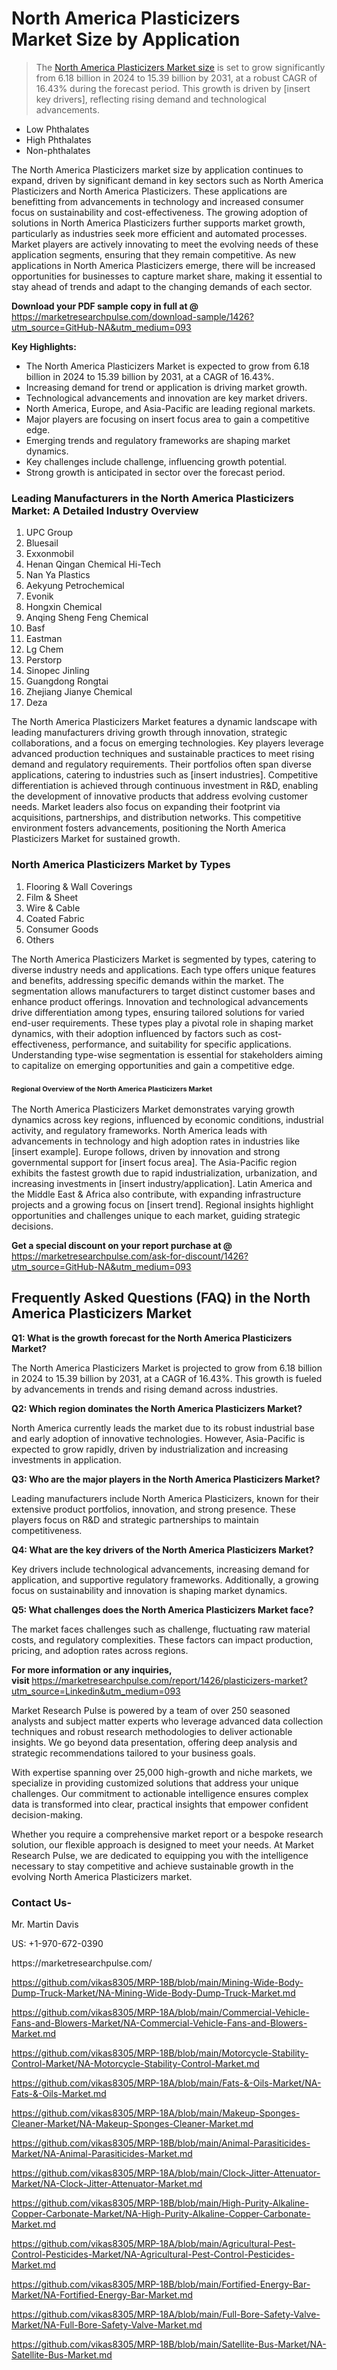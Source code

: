 <h1>North America Plasticizers Market&nbsp;Size by Application</h1><blockquote><p>The <a href="https://marketresearchpulse.com/download-sample/1426?utm_source=GitHub-NA&amp;utm_medium=093">North America Plasticizers Market size</a> is set to grow significantly from 6.18 billion in 2024 to 15.39 billion by 2031, at a robust CAGR of 16.43% during the forecast period. This growth is driven by [insert key drivers], reflecting rising demand and technological advancements.</p></blockquote><ul><li>Low Phthalates <li> High Phthalates <li> Non-phthalates</li></ul><p>The North America Plasticizers market size by application continues to expand, driven by significant demand in key sectors such as North America Plasticizers and North America Plasticizers. These applications are benefitting from advancements in technology and increased consumer focus on sustainability and cost-effectiveness. The growing adoption of solutions in North America Plasticizers further supports market growth, particularly as industries seek more efficient and automated processes. Market players are actively innovating to meet the evolving needs of these application segments, ensuring that they remain competitive. As new applications in North America Plasticizers emerge, there will be increased opportunities for businesses to capture market share, making it essential to stay ahead of trends and adapt to the changing demands of each sector.</p><p><strong>Download your PDF sample copy in full at @ </strong><a href="https://marketresearchpulse.com/download-sample/1426?utm_source=GitHub-NA&amp;utm_medium=093">https://marketresearchpulse.com/download-sample/1426?utm_source=GitHub-NA&amp;utm_medium=093</a></p><p><strong>Key Highlights: </strong></p><ul><li>The North America Plasticizers Market is expected to grow from 6.18 billion in 2024 to 15.39 billion by 2031, at a CAGR of 16.43%.</li><li>Increasing demand for trend or application is driving market growth.</li><li>Technological advancements and innovation are key market drivers.</li><li>North America, Europe, and Asia-Pacific are leading regional markets.</li><li>Major players are focusing on insert focus area to gain a competitive edge.</li><li>Emerging trends and regulatory frameworks are shaping market dynamics.</li><li>Key challenges include challenge, influencing growth potential.</li><li>Strong growth is anticipated in sector over the forecast period.</li></ul><h3>Leading Manufacturers in the North America Plasticizers Market: A Detailed Industry Overview</h3><ol><li>UPC Group</li><li>Bluesail</li><li>Exxonmobil</li><li>Henan Qingan Chemical Hi-Tech</li><li>Nan Ya Plastics</li><li>Aekyung Petrochemical</li><li>Evonik</li><li>Hongxin Chemical</li><li>Anqing Sheng Feng Chemical</li><li>Basf</li><li>Eastman</li><li>Lg Chem</li><li>Perstorp</li><li>Sinopec Jinling</li><li>Guangdong Rongtai</li><li>Zhejiang Jianye Chemical</li><li>Deza</li></ol><div class="flex max-w-full flex-col flex-grow"><div class="min-h-8 text-message flex w-full flex-col items-end gap-2 whitespace-normal break-words [.text-message+&amp;]:mt-5" dir="auto" data-message-author-role="assistant" data-message-id="fd8432e4-4910-450d-b182-61b7bfb0a01f" data-message-model-slug="gpt-4o"><div class="flex w-full flex-col gap-1 empty:hidden first:pt-[3px]"><div class="markdown prose w-full break-words dark:prose-invert light"><p>The North America Plasticizers Market features a dynamic landscape with leading manufacturers driving growth through innovation, strategic collaborations, and a focus on emerging technologies. Key players leverage advanced production techniques and sustainable practices to meet rising demand and regulatory requirements. Their portfolios often span diverse applications, catering to industries such as [insert industries]. Competitive differentiation is achieved through continuous investment in R&amp;D, enabling the development of innovative products that address evolving customer needs. Market leaders also focus on expanding their footprint via acquisitions, partnerships, and distribution networks. This competitive environment fosters advancements, positioning the North America Plasticizers Market for sustained growth.</p></div></div></div></div><h3>North America Plasticizers Market by Types</h3><ol><li>Flooring & Wall Coverings <li> Film & Sheet <li> Wire & Cable <li> Coated Fabric <li> Consumer Goods <li> Others</li></ol><div class="flex max-w-full flex-col flex-grow"><div class="min-h-8 text-message flex w-full flex-col items-end gap-2 whitespace-normal break-words [.text-message+&amp;]:mt-5" dir="auto" data-message-author-role="assistant" data-message-id="084470be-0bb7-4664-bddf-5156b4f41249" data-message-model-slug="gpt-4o-mini"><div class="flex w-full flex-col gap-1 empty:hidden first:pt-[3px]"><div class="markdown prose w-full break-words dark:prose-invert light"><p>The North America Plasticizers Market is segmented by types, catering to diverse industry needs and applications. Each type offers unique features and benefits, addressing specific demands within the market. The segmentation allows manufacturers to target distinct customer bases and enhance product offerings. Innovation and technological advancements drive differentiation among types, ensuring tailored solutions for varied end-user requirements. These types play a pivotal role in shaping market dynamics, with their adoption influenced by factors such as cost-effectiveness, performance, and suitability for specific applications. Understanding type-wise segmentation is essential for stakeholders aiming to capitalize on emerging opportunities and gain a competitive edge.</p></div></div></div></div><h3><span style="font-size: 11px;">Regional Overview of the North America Plasticizers Market</span></h3><div class="flex max-w-full flex-col flex-grow"><div class="min-h-8 text-message flex w-full flex-col items-end gap-2 whitespace-normal break-words [.text-message+&amp;]:mt-5" dir="auto" data-message-author-role="assistant" data-message-id="e9038762-ce64-4e30-91c9-9bd413514231" data-message-model-slug="gpt-4o-mini"><div class="flex w-full flex-col gap-1 empty:hidden first:pt-[3px]"><div class="markdown prose w-full break-words dark:prose-invert light"><p>The North America Plasticizers Market demonstrates varying growth dynamics across key regions, influenced by economic conditions, industrial activity, and regulatory frameworks. North America leads with advancements in technology and high adoption rates in industries like [insert example]. Europe follows, driven by innovation and strong governmental support for [insert focus area]. The Asia-Pacific region exhibits the fastest growth due to rapid industrialization, urbanization, and increasing investments in [insert industry/application]. Latin America and the Middle East &amp; Africa also contribute, with expanding infrastructure projects and a growing focus on [insert trend]. Regional insights highlight opportunities and challenges unique to each market, guiding strategic decisions.</p></div></div></div></div><p><strong>Get a special discount on your report purchase at @ </strong><a href="https://marketresearchpulse.com/ask-for-discount/1426?utm_source=GitHub-NA&amp;utm_medium=093">https://marketresearchpulse.com/ask-for-discount/1426?utm_source=GitHub-NA&amp;utm_medium=093</a></p><h2>Frequently Asked Questions (FAQ) in the North America Plasticizers Market</h2><p><strong>Q1: What is the growth forecast for the North America Plasticizers Market?</strong></p><p>The North America Plasticizers Market is projected to grow from 6.18 billion in 2024 to 15.39 billion by 2031, at a CAGR of 16.43%. This growth is fueled by advancements in trends and rising demand across industries.</p><p><strong>Q2: Which region dominates the North America Plasticizers Market?</strong></p><p>North America currently leads the market due to its robust industrial base and early adoption of innovative technologies. However, Asia-Pacific is expected to grow rapidly, driven by industrialization and increasing investments in application.</p><p><strong>Q3: Who are the major players in the North America Plasticizers Market?</strong></p><p>Leading manufacturers include North America Plasticizers, known for their extensive product portfolios, innovation, and strong presence. These players focus on R&amp;D and strategic partnerships to maintain competitiveness.</p><p><strong>Q4: What are the key drivers of the North America Plasticizers Market?</strong></p><p>Key drivers include technological advancements, increasing demand for application, and supportive regulatory frameworks. Additionally, a growing focus on sustainability and innovation is shaping market dynamics.</p><p><strong>Q5: What challenges does the North America Plasticizers Market face?</strong></p><p>The market faces challenges such as challenge, fluctuating raw material costs, and regulatory complexities. These factors can impact production, pricing, and adoption rates across regions.</p><p><strong>For more information or any inquiries, visit&nbsp;</strong><a href="https://marketresearchpulse.com/report/1426/plasticizers-market?utm_source=Linkedin&utm_medium=093">https://marketresearchpulse.com/report/1426/plasticizers-market?utm_source=Linkedin&utm_medium=093</a></p><p>Market Research Pulse is powered by a team of over 250 seasoned analysts and subject matter experts who leverage advanced data collection techniques and robust research methodologies to deliver actionable insights. We go beyond data presentation, offering deep analysis and strategic recommendations tailored to your business goals.</p><p>With expertise spanning over 25,000 high-growth and niche markets, we specialize in providing customized solutions that address your unique challenges. Our commitment to actionable intelligence ensures complex data is transformed into clear, practical insights that empower confident decision-making.</p><p>Whether you require a comprehensive market report or a bespoke research solution, our flexible approach is designed to meet your needs. At Market Research Pulse, we are dedicated to equipping you with the intelligence necessary to stay competitive and achieve sustainable growth in the evolving North America Plasticizers market.</p><h3><strong>Contact Us-</strong></h3><p>Mr. Martin Davis</p><p>US: +1-970-672-0390</p><p>https://marketresearchpulse.com/</p><p><a href="https://github.com/vikas8305/MRP-18B/blob/main/Mining-Wide-Body-Dump-Truck-Market/NA-Mining-Wide-Body-Dump-Truck-Market.md">https://github.com/vikas8305/MRP-18B/blob/main/Mining-Wide-Body-Dump-Truck-Market/NA-Mining-Wide-Body-Dump-Truck-Market.md</a></p><p><a href="https://github.com/vikas8305/MRP-18A/blob/main/Commercial-Vehicle-Fans-and-Blowers-Market/NA-Commercial-Vehicle-Fans-and-Blowers-Market.md">https://github.com/vikas8305/MRP-18A/blob/main/Commercial-Vehicle-Fans-and-Blowers-Market/NA-Commercial-Vehicle-Fans-and-Blowers-Market.md</a></p><p><a href="https://github.com/vikas8305/MRP-18B/blob/main/Motorcycle-Stability-Control-Market/NA-Motorcycle-Stability-Control-Market.md">https://github.com/vikas8305/MRP-18B/blob/main/Motorcycle-Stability-Control-Market/NA-Motorcycle-Stability-Control-Market.md</a></p><p><a href="https://github.com/vikas8305/MRP-18A/blob/main/Fats-&-Oils-Market/NA-Fats-&-Oils-Market.md">https://github.com/vikas8305/MRP-18A/blob/main/Fats-&-Oils-Market/NA-Fats-&-Oils-Market.md</a></p><p><a href="https://github.com/vikas8305/MRP-18A/blob/main/Makeup-Sponges-Cleaner-Market/NA-Makeup-Sponges-Cleaner-Market.md">https://github.com/vikas8305/MRP-18A/blob/main/Makeup-Sponges-Cleaner-Market/NA-Makeup-Sponges-Cleaner-Market.md</a></p><p><a href="https://github.com/vikas8305/MRP-18B/blob/main/Animal-Parasiticides-Market/NA-Animal-Parasiticides-Market.md">https://github.com/vikas8305/MRP-18B/blob/main/Animal-Parasiticides-Market/NA-Animal-Parasiticides-Market.md</a></p><p><a href="https://github.com/vikas8305/MRP-18A/blob/main/Clock-Jitter-Attenuator-Market/NA-Clock-Jitter-Attenuator-Market.md">https://github.com/vikas8305/MRP-18A/blob/main/Clock-Jitter-Attenuator-Market/NA-Clock-Jitter-Attenuator-Market.md</a></p><p><a href="https://github.com/vikas8305/MRP-18B/blob/main/High-Purity-Alkaline-Copper-Carbonate-Market/NA-High-Purity-Alkaline-Copper-Carbonate-Market.md">https://github.com/vikas8305/MRP-18B/blob/main/High-Purity-Alkaline-Copper-Carbonate-Market/NA-High-Purity-Alkaline-Copper-Carbonate-Market.md</a></p><p><a href="https://github.com/vikas8305/MRP-18A/blob/main/Agricultural-Pest-Control-Pesticides-Market/NA-Agricultural-Pest-Control-Pesticides-Market.md">https://github.com/vikas8305/MRP-18A/blob/main/Agricultural-Pest-Control-Pesticides-Market/NA-Agricultural-Pest-Control-Pesticides-Market.md</a></p><p><a href="https://github.com/vikas8305/MRP-18B/blob/main/Fortified-Energy-Bar-Market/NA-Fortified-Energy-Bar-Market.md">https://github.com/vikas8305/MRP-18B/blob/main/Fortified-Energy-Bar-Market/NA-Fortified-Energy-Bar-Market.md</a></p><p><a href="https://github.com/vikas8305/MRP-18A/blob/main/Full-Bore-Safety-Valve-Market/NA-Full-Bore-Safety-Valve-Market.md">https://github.com/vikas8305/MRP-18A/blob/main/Full-Bore-Safety-Valve-Market/NA-Full-Bore-Safety-Valve-Market.md</a></p><p><a href="https://github.com/vikas8305/MRP-18B/blob/main/Satellite-Bus-Market/NA-Satellite-Bus-Market.md">https://github.com/vikas8305/MRP-18B/blob/main/Satellite-Bus-Market/NA-Satellite-Bus-Market.md</a></p>
